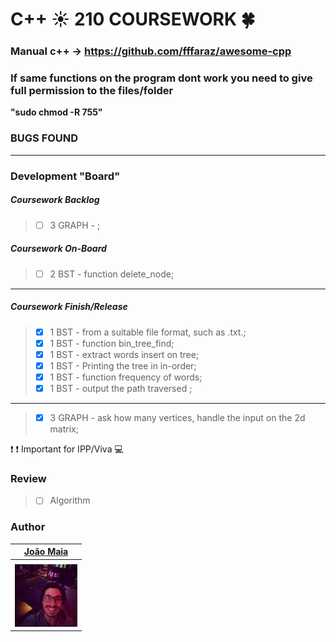 # C++ :sunny: 210 COURSEWORK :four_leaf_clover:
### Manual c++ -> https://github.com/fffaraz/awesome-cpp 

### If same functions on the program dont work you need to give full permission to the files/folder

__"sudo chmod -R 755"__

### BUGS FOUND



---


### Development "Board"


##### Coursework Backlog


> - [ ] 3 GRAPH - ;

##### Coursework On-Board

> - [ ] 2 BST -  function delete_node;

---


##### Coursework Finish/Release

> - [x] 1 BST - from a suitable file format, such as .txt.;
> - [x] 1 BST - function bin_tree_find;
> - [x] 1 BST - extract words insert on tree;
> - [x] 1 BST - Printing the tree in in-order;
> - [x] 1 BST - function frequency of words;
> - [x] 1 BST - output the path traversed ;

---

> - [x] 3 GRAPH - ask how many vertices, handle the input on the 2d matrix;

:exclamation: :exclamation: Important for IPP/Viva :computer:

### Review
> - [ ] Algorithm

### Author

| [João Maia <br> ](https://github.coventry.ac.uk/deoiveij/)                           |
| :---:                                           | 
|                                                 | 
| <a href="https://github.coventry.ac.uk/deoiveij/"><img src="joao_maia.jpg" width="100"></a>|  

 

